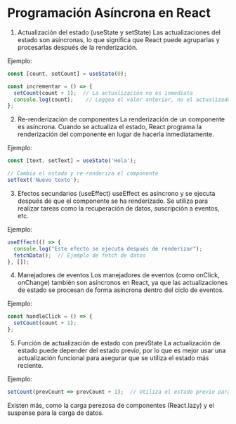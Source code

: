 # Programación Asíncrona en React

1. Actualización del estado (useState y setState)
Las actualizaciones del estado son asíncronas, lo que significa que React puede agruparlas y procesarlas después de la renderización.

Ejemplo:

```jsx
const [count, setCount] = useState(0);

const incrementar = () => {
  setCount(count + 1);  // La actualización no es inmediata
  console.log(count);    // Loggea el valor anterior, no el actualizado
};
```


2. Re-renderización de componentes
La renderización de un componente es asíncrona. Cuando se actualiza el estado, React programa la renderización del componente en lugar de hacerla inmediatamente.

Ejemplo:

```jsx
const [text, setText] = useState('Hola');

// Cambia el estado y re-renderiza el componente
setText('Nuevo texto');
```


3. Efectos secundarios (useEffect)
useEffect es asíncrono y se ejecuta después de que el componente se ha renderizado. Se utiliza para realizar tareas como la recuperación de datos, suscripción a eventos, etc.

Ejemplo:

```jsx
useEffect(() => {
  console.log("Este efecto se ejecuta después de renderizar");
  fetchData();  // Ejemplo de fetch de datos
}, []);
```

4. Manejadores de eventos
Los manejadores de eventos (como onClick, onChange) también son asíncronos en React, ya que las actualizaciones de estado se procesan de forma asíncrona dentro del ciclo de eventos.

Ejemplo:

```jsx
const handleClick = () => {
  setCount(count + 1);
};
```


5. Función de actualización de estado con prevState
La actualización de estado puede depender del estado previo, por lo que es mejor usar una actualización funcional para asegurar que se utiliza el estado más reciente.

Ejemplo:

```jsx
setCount(prevCount => prevCount + 1);  // Utiliza el estado previo para la actualización
```

Existen más, como la carga perezosa de componentes (React.lazy) y el suspense para la carga de datos.
